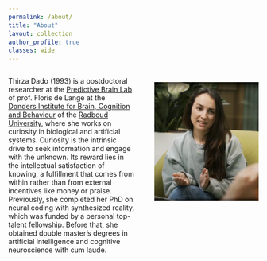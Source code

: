 ```yaml
---
permalink: /about/
title: "About"
layout: collection
author_profile: true
classes: wide
---
```

<style>
  /* Make sure the container enforces side-by-side layout */
  .about-container {
    display: flex;
    align-items: flex-start; /* Aligns text and image to the top */
    justify-content: flex-start; /* Ensures text and image stay in place */
    gap: 40px; /* Ensures space between text and image */
    max-width: 1100px; /* Prevents excessive width */
    width: 100%;
    margin: 0 auto; /* Centers the container */
  }

  /* Force text to take a reasonable amount of width */
  .about-text {
    width: 65%; /* Prevents text from taking full width */
    max-width: 700px; /* Prevents excessive stretching */
    line-height: 1.6;
    font-size: 1.1em;
  }

  /* Ensure image does not drop below text */
  .about-img {
    width: 210px;
    height: auto;
    flex-shrink: 0; /* Ensures the image doesn't shrink too much */
    margin-top: 25px;
    /* filter: grayscale(70%); */
  }

  /* Responsive Fix for Small Screens */
  @media (max-width: 768px) {
    .about-container {
      flex-direction: column; /* Stack text and image */
      align-items: center; /* Center everything */
      text-align: center;
    }

    .about-text {
      width: 90%; /* Make the text take up more space on mobile */
    }

    .about-img {
      margin-top: 4px;
      border-radius: 10px;
      box-shadow: 0 4px 12px rgba(0, 0, 0, 0.05);
    }

  }
</style>


<div class="about-container">
  <div style="about-text">
    <p id="about">
        Thirza Dado (1993) is a postdoctoral researcher at the <a href="https://www.predictivebrainlab.com/">Predictive Brain Lab</a> of prof. Floris de Lange at the <a href="https://www.ru.nl/en/donders-institute">Donders Institute for Brain, Cognition and Behaviour</a> of the <a href="https://www.ru.nl/en">Radboud University</a>, where she works on curiosity in biological and artificial systems. Curiosity is the intrinsic drive to seek information and engage with the unknown. Its reward lies in the intellectual satisfaction of knowing, a fulfillment that comes from within rather than from external incentives like money or praise. Previously, she completed her PhD on neural coding with synthesized reality, which was funded by a personal top-talent fellowship. Before that, she obtained double master’s degrees in artificial intelligence and cognitive neuroscience with cum laude.
    </p> 
  </div>
  <img class="about-img" src="/assets/images/profile2.png" alt="Thirza Dado's profile picture">
</div>